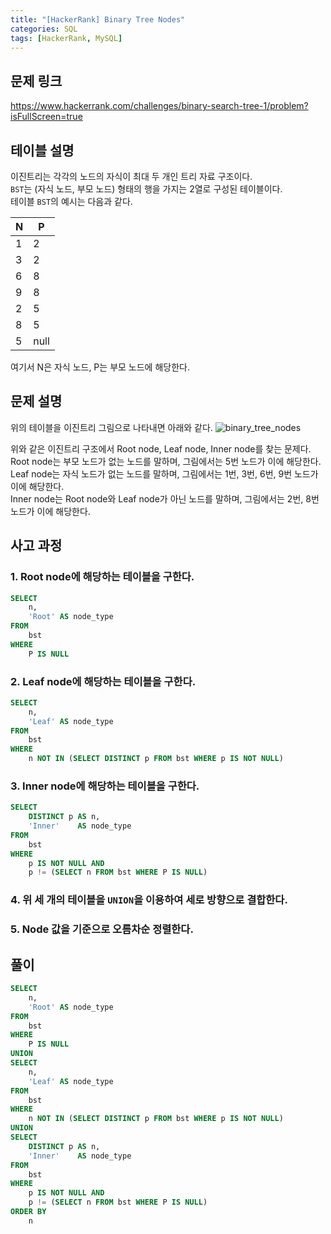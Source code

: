 ```yaml
---
title: "[HackerRank] Binary Tree Nodes"
categories: SQL
tags: [HackerRank, MySQL]
---
```


## 문제 링크

<https://www.hackerrank.com/challenges/binary-search-tree-1/problem?isFullScreen=true>

## 테이블 설명

이진트리는 각각의 노드의 자식이 최대 두 개인 트리 자료 구조이다.  
`BST`는 (자식 노드, 부모 노드) 형태의 행을 가지는 2열로 구성된 테이블이다.  
테이블 `BST`의 예시는 다음과 같다.

|N|P|
|-|-|
|1|2|
|3|2|
|6|8|
|9|8|
|2|5|
|8|5|
|5|null|

여기서 N은 자식 노드, P는 부모 노드에 해당한다.

## 문제 설명

위의 테이블을 이진트리 그림으로 나타내면 아래와 같다.
![binary_tree_nodes](https://s3.amazonaws.com/hr-challenge-images/12888/1443773633-f9e6fd314e-simply_sql_bst.png)

위와 같은 이진트리 구조에서 Root node, Leaf node, Inner node를 찾는 문제다.  
Root node는 부모 노드가 없는 노드를 말하며, 그림에서는 5번 노드가 이에 해당한다.  
Leaf node는 자식 노드가 없는 노드를 말하며, 그림에서는 1번, 3번, 6번, 9번 노드가 이에 해당한다.  
Inner node는 Root node와 Leaf node가 아닌 노드를 말하며, 그림에서는 2번, 8번 노드가 이에 해당한다.

## 사고 과정

### 1. Root node에 해당하는 테이블을 구한다.

```sql
SELECT 
    n, 
    'Root' AS node_type 
FROM 
    bst 
WHERE 
    P IS NULL
```

### 2. Leaf node에 해당하는 테이블을 구한다.

```sql
SELECT 
    n, 
    'Leaf' AS node_type 
FROM 
    bst 
WHERE 
    n NOT IN (SELECT DISTINCT p FROM bst WHERE p IS NOT NULL)
```

### 3. Inner node에 해당하는 테이블을 구한다.

```sql
SELECT 
    DISTINCT p AS n, 
    'Inner'    AS node_type 
FROM 
    bst 
WHERE 
    p IS NOT NULL AND 
    p != (SELECT n FROM bst WHERE P IS NULL) 
```

### 4. 위 세 개의 테이블을 `UNION`을 이용하여 세로 방향으로 결합한다.

### 5. Node 값을 기준으로 오름차순 정렬한다.


## 풀이

```sql
SELECT 
    n, 
    'Root' AS node_type 
FROM 
    bst 
WHERE 
    P IS NULL 
UNION 
SELECT 
    n, 
    'Leaf' AS node_type 
FROM 
    bst 
WHERE 
    n NOT IN (SELECT DISTINCT p FROM bst WHERE p IS NOT NULL) 
UNION 
SELECT 
    DISTINCT p AS n, 
    'Inner'    AS node_type 
FROM 
    bst 
WHERE 
    p IS NOT NULL AND 
    p != (SELECT n FROM bst WHERE P IS NULL) 
ORDER BY 
    n
```